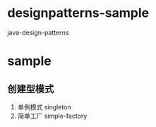 # designpatterns-sample
java-design-patterns
# sample 
## 创建型模式
 1. 单例模式 singleton
 1. 简单工厂 simple-factory

